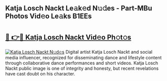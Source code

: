 ## Katja Losch Nackt Le𝚊k𝚎d N𝚞𝚍es - Part-MBu Photos Vid𝚎o Le𝚊ks B1EEs

# <h2><a href="http://fbah74b.evod.top/?m=Katja+Losch+Nackt">🔗 👉🔴 Katja Losch Nackt Vid𝚎o Ph𝚘t𝚘s</a></h2>

[![Katja Losch Nackt N𝚞d𝚎s](https://i.imgur.com/8V9OHl7.gif)](http://fbah74b.evod.top/?m=Katja+Losch+Nackt)
Digital artist Katja Losch Nackt and social media influencer, recognized for disseminating dance and lifestyle content through collaborative dance performances and short videos. Katja Losch Nackt public image is one of integrity and honesty, but recent revelations have cast doubt on his character. 
